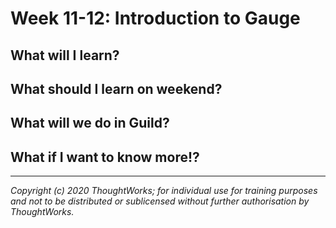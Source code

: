 # Week 11-12: Introduction to Gauge

## What will I learn?


## What should I learn on weekend?

## What will we do in Guild?


## What if I want to know more!?


---

*Copyright (c) 2020 ThoughtWorks; for individual use for training purposes and not to be distributed or sublicensed without further authorisation by ThoughtWorks.*

